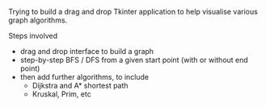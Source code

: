 Trying to build a drag and drop Tkinter application to help visualise various graph algorithms.

Steps involved
- drag and drop interface to build a graph
- step-by-step BFS / DFS from a given start point (with or without end point)
- then add further algorithms, to include
  - Dijkstra and A* shortest path
  - Kruskal, Prim, etc
